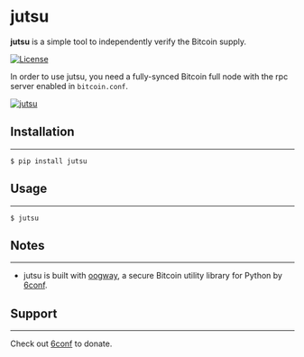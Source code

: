 # jutsu
**jutsu** is a simple tool to independently verify the Bitcoin supply.

[![License](https://img.shields.io/badge/license-MIT-blue.svg?style=flat&logo=bitcoin&color=orange)](https://pypi.org/project/jutsu)

In order to use jutsu, you need a fully-synced Bitcoin full node with the rpc server enabled in `bitcoin.conf`.

[![jutsu](./jutsu.png)](./jutsu.png)

## Installation
---------------
```console
$ pip install jutsu
```

## Usage
---------------
```console
$ jutsu
```

## Notes
-------------
* jutsu is built with [oogway](https://oogway.6conf.com), a secure Bitcoin utility library for Python by [6conf](https://6conf.com).

## Support
-------------
Check out [6conf](https://6conf.com) to donate.